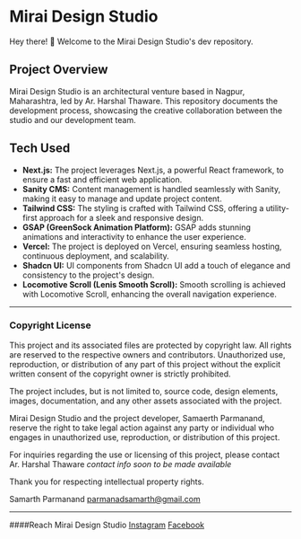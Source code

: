 # Mirai Design Studio 

Hey there! 👋 Welcome to the Mirai Design Studio's dev repository.

## Project Overview

Mirai Design Studio is an architectural venture based in Nagpur, Maharashtra, led by Ar. Harshal Thaware. This repository documents the development process, showcasing the creative collaboration between the studio and our development team.

## Tech Used

- **Next.js:** The project leverages Next.js, a powerful React framework, to ensure a fast and efficient web application.
- **Sanity CMS:** Content management is handled seamlessly with Sanity, making it easy to manage and update project content.
- **Tailwind CSS:** The styling is crafted with Tailwind CSS, offering a utility-first approach for a sleek and responsive design.
- **GSAP (GreenSock Animation Platform):** GSAP adds stunning animations and interactivity to enhance the user experience.
- **Vercel:** The project is deployed on Vercel, ensuring seamless hosting, continuous deployment, and scalability.
- **Shadcn UI:** UI components from Shadcn UI add a touch of elegance and consistency to the project's design.
- **Locomotive Scroll (Lenis Smooth Scroll):** Smooth scrolling is achieved with Locomotive Scroll, enhancing the overall navigation experience.


---

### Copyright License

This project and its associated files are protected by copyright law. All rights are reserved to the respective owners and contributors. Unauthorized use, reproduction, or distribution of any part of this project without the explicit written consent of the copyright owner is strictly prohibited.

The project includes, but is not limited to, source code, design elements, images, documentation, and any other assets associated with the project.

Mirai Design Studio and the project developer, Samaerth Parmanand, reserve the right to take legal action against any party or individual who engages in unauthorized use, reproduction, or distribution of this project.

For inquiries regarding the use or licensing of this project, please contact 
Ar. Harshal Thaware
_contact info soon to be made available_

Thank you for respecting intellectual property rights.

Samarth Parmanand
parmanadsamarth@gmail.com

---

####Reach Mirai Design Studio
<a href="https://www.instagram.com/mirai_designstudio/">Instagram</a>
<a href="https://www.facebook.com/Miraidesignstudio">Facebook</a>
